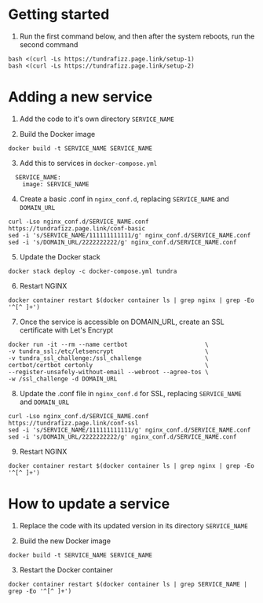 
# Getting started

1. Run the first command below, and then after the system reboots, run the second command
```
bash <(curl -Ls https://tundrafizz.page.link/setup-1)
bash <(curl -Ls https://tundrafizz.page.link/setup-2)
```

# Adding a new service

1. Add the code to it's own directory `SERVICE_NAME`

2. Build the Docker image
```
docker build -t SERVICE_NAME SERVICE_NAME
```

3. Add this to services in `docker-compose.yml`
```
  SERVICE_NAME:
    image: SERVICE_NAME
```

4. Create a basic .conf in `nginx_conf.d`, replacing `SERVICE_NAME` and `DOMAIN_URL`
```
curl -Lso nginx_conf.d/SERVICE_NAME.conf https://tundrafizz.page.link/conf-basic
sed -i 's/SERVICE_NAME/111111111111/g' nginx_conf.d/SERVICE_NAME.conf
sed -i 's/DOMAIN_URL/2222222222/g' nginx_conf.d/SERVICE_NAME.conf
```

5. Update the Docker stack
```
docker stack deploy -c docker-compose.yml tundra
```

6. Restart NGINX
```
docker container restart $(docker container ls | grep nginx | grep -Eo '^[^ ]+')
```

7. Once the service is accessible on DOMAIN_URL, create an SSL certificate with Let's Encrypt
```
docker run -it --rm --name certbot                      \
-v tundra_ssl:/etc/letsencrypt                          \
-v tundra_ssl_challenge:/ssl_challenge                  \
certbot/certbot certonly                                \
--register-unsafely-without-email --webroot --agree-tos \
-w /ssl_challenge -d DOMAIN_URL
```

8. Update the .conf file in `nginx_conf.d` for SSL, replacing `SERVICE_NAME` and `DOMAIN_URL`
```
curl -Lso nginx_conf.d/SERVICE_NAME.conf https://tundrafizz.page.link/conf-ssl
sed -i 's/SERVICE_NAME/111111111111/g' nginx_conf.d/SERVICE_NAME.conf
sed -i 's/DOMAIN_URL/2222222222/g' nginx_conf.d/SERVICE_NAME.conf
```

9. Restart NGINX
```
docker container restart $(docker container ls | grep nginx | grep -Eo '^[^ ]+')
```

# How to update a service

1. Replace the code with its updated version in its directory `SERVICE_NAME`

2. Build the new Docker image
```
docker build -t SERVICE_NAME SERVICE_NAME
```

3. Restart the Docker container
```
docker container restart $(docker container ls | grep SERVICE_NAME | grep -Eo '^[^ ]+')
```
